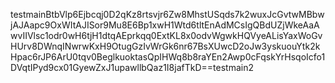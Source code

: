 testmainBtbVlp6Ejbcqj0D2qKz8rtsvjr6Zw8MhstUSqds7k2wuxJcGvtwMBbwjAJAapc9OxWItAJISor9Mu8E6Bp1xwH1Wtd6tltEnAdMCsIgQBdUZjWkeAaAwvIIVlsc1odr0wH6tjH1dtqAEprkqq0ExtKL8x0odvWgwkHQVyeALisYaxWoGvHUrv8DWnqINwrwKxH9OtugGzIvWrGk6nr67BsXUwcD2oJw3yskuouYtk2kHpac6rJP6ArU0tqv0BeglkuoktasQpIHWq8b8raYEn2Awp0cFqskYrHsqoIcfo1DVqtIPyd9cx01GyewZxJ1upawllbQaz1I8jafTkD==testmain2
